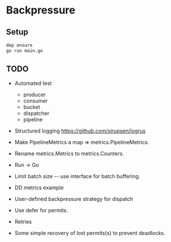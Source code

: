 # Backpressure

## Setup

```bash
dep ensure
go run main.go
```


## TODO

- Automated test
  + producer
  + consumer
  + bucket
  - dispatcher
  - pipeline
- Structured logging https://github.com/sirupsen/logrus
- Make PipelineMetrics a map => metrics.PipelineMetrics.
- Rename metrics.Metrics to metrics.Counters.
- Run -> Go
- Limit batch size -- use interface for batch buffering.

- DD metrics example

- User-defined backpressure strategy for dispatch
- Use defer for permits.
- Retries
- Some simple recovery of lost permits(s) to prevent deadlocks.
